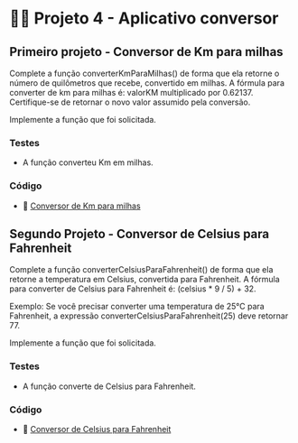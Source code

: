 # 🧑‍💻 Projeto 4 - Aplicativo conversor

## Primeiro projeto - Conversor de Km para milhas

Complete a função converterKmParaMilhas() de forma que ela retorne o número de quilômetros que recebe, convertido em milhas. A fórmula para converter de km para milhas é: valorKM multiplicado por 0.62137. Certifique-se de retornar o novo valor assumido pela conversão.

Implemente a função que foi solicitada.

### Testes
- A função converteu Km em milhas.

### Código

- 🔗 [Conversor de Km para milhas](./converterKmparaMilhas.js)

## Segundo Projeto - Conversor de Celsius para Fahrenheit

Complete a função converterCelsiusParaFahrenheit() de forma que ela retorne a temperatura em Celsius, convertida para Fahrenheit. A fórmula para converter de Celsius para Fahrenheit é: (celsius * 9 / 5) + 32.

Exemplo: Se você precisar converter uma temperatura de 25°C para Fahrenheit, a expressão converterCelsiusParaFahrenheit(25) deve retornar 77.

Implemente a função que foi solicitada.

### Testes
- A função converte de Celsius para Fahrenheit.

### Código

- 🔗 [Conversor de Celsius para Fahrenheit](./converterCelsiusParaFahrenheit.js)
